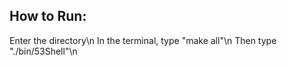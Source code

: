 ## How to Run:
Enter the directory\n
In the terminal, type "make all"\n
Then type "./bin/53Shell"\n
